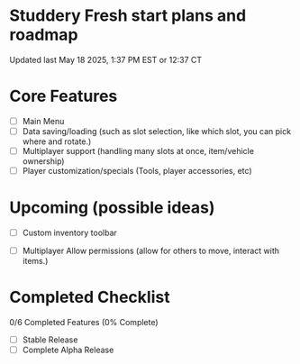 # Studdery Fresh start plans and roadmap
Updated last May 18 2025, 1:37 PM EST or 12:37 CT


# Core Features
- [ ] Main Menu
- [ ] Data saving/loading (such as slot selection, like which slot, you can pick where and rotate.)
- [ ] Multiplayer support (handling many slots at once, item/vehicle ownership)
- [ ] Player customization/specials (Tools, player accessories, etc)

# Upcoming (possible ideas)
- [ ] Custom inventory toolbar
- [ ] Multiplayer Allow permissions (allow for others to move, interact with items.)


# Completed Checklist
0/6 Completed Features (0% Complete)
- [ ] Stable Release
- [ ] Complete Alpha Release
